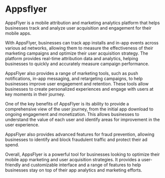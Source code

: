 # Appsflyer

AppsFlyer is a mobile attribution and marketing analytics platform that helps businesses track and analyze user acquisition and engagement for their mobile apps.

With AppsFlyer, businesses can track app installs and in-app events across various ad networks, allowing them to measure the effectiveness of their marketing campaigns and optimize their user acquisition strategy. The platform provides real-time attribution data and analytics, helping businesses to quickly and accurately measure campaign performance.

AppsFlyer also provides a range of marketing tools, such as push notifications, in-app messaging, and retargeting campaigns, to help businesses improve user engagement and retention. These tools allow businesses to create personalized experiences and engage with users at key moments in their journey.

One of the key benefits of AppsFlyer is its ability to provide a comprehensive view of the user journey, from the initial app download to ongoing engagement and monetization. This allows businesses to understand the value of each user and identify areas for improvement in the user experience.

AppsFlyer also provides advanced features for fraud prevention, allowing businesses to identify and block fraudulent traffic and protect their ad spend.

Overall, AppsFlyer is a powerful tool for businesses looking to optimize their mobile app marketing and user acquisition strategies. It provides a user-friendly and customizable interface and a range of features to help businesses stay on top of their app analytics and marketing efforts.
